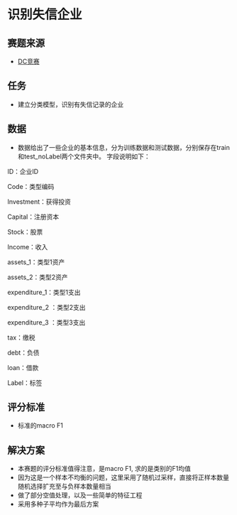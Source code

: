 # 识别失信企业

## 赛题来源

* [DC竞赛](https://www.dcjingsai.com/v2/cmptDetail.html?id=360)

## 任务
* 建立分类模型，识别有失信记录的企业

## 数据

* 数据给出了一些企业的基本信息，分为训练数据和测试数据，分别保存在train和test_noLabel两个文件夹中。 字段说明如下：

ID：企业ID

Code：类型编码

Investment：获得投资

Capital：注册资本

Stock：股票 

Income：收入 

assets_1：类型1资产

assets_2：类型2资产

expenditure_1：类型1支出

expenditure_2 ：类型2支出

expenditure_3 ：类型3支出

tax：缴税

debt：负债 

loan：借款

Label：标签

## 评分标准

* 标准的macro F1

## 解决方案

* 本赛题的评分标准值得注意，是macro F1, 求的是类别的F1均值
* 因为这是一个样本不均衡的问题，这里采用了随机过采样，直接将正样本数量随机选择扩充至与负样本数量相当
* 做了部分空值处理，以及一些简单的特征工程
* 采用多种子平均作为最后方案